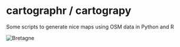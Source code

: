 # cartographr / cartograpy

Some scripts to generate nice maps using OSM data in Python and R

![Bretagne][Bretagne]

[Bretagne]: https://github.com/sacul-git/cartographr/blob/master/cartograpy/example/Bretagne/output/bretagne.png "Bretagne"

